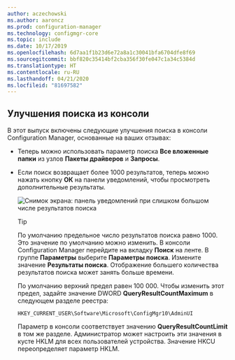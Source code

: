 ```yaml
---
author: aczechowski
ms.author: aaroncz
ms.prod: configuration-manager
ms.technology: configmgr-core
ms.topic: include
ms.date: 10/17/2019
ms.openlocfilehash: 6d7aa1f1b23d6e72a8a1c30041bfa6704dfe8f69
ms.sourcegitcommit: bbf820c35414bf2cba356f30fe047c1a34c5384d
ms.translationtype: HT
ms.contentlocale: ru-RU
ms.lasthandoff: 04/21/2020
ms.locfileid: "81697582"
---
```

## <a name="improvements-to-console-search"></a><a name="bkmk_search"></a> Улучшения поиска из консоли

В этот выпуск включены следующие улучшения поиска в консоли Configuration Manager, основанные на ваших отзывах:

- Теперь можно использовать параметр поиска **Все вложенные папки** из узлов **Пакеты драйверов** и **Запросы**.<!--2841181,5424892-->

- Если поиск возвращает более 1000 результатов, теперь можно нажать кнопку **ОК** на панели уведомлений, чтобы просмотреть дополнительные результаты.<!--4640570-->

    ![Снимок экрана: панель уведомлений при слишком большом числе результатов поиска](../../media/4640570-search-too-many-results.png)

    > [!TIP]
    > По умолчанию предельное число результатов поиска равно 1000. Это значение по умолчанию можно изменить. В консоли Configuration Manager перейдите на вкладку **Поиск** на ленте. В группе **Параметры** выберите **Параметры поиска**. Измените значение **Результаты поиска**. Отображение большего количества результатов поиска может занять больше времени.
    >
    > По умолчанию верхний предел равен 100 000. Чтобы изменить этот предел, задайте значение DWORD **QueryResultCountMaximum** в следующем разделе реестра:
    >
    > `HKEY_CURRENT_USER\Software\Microsoft\ConfigMgr10\AdminUI`
    >
    > Параметр в консоли соответствует значению **QueryResultCountLimit** в том же разделе. Администратор может настроить эти значения в кусте HKLM для всех пользователей устройства. Значение HKCU переопределяет параметр HKLM.

